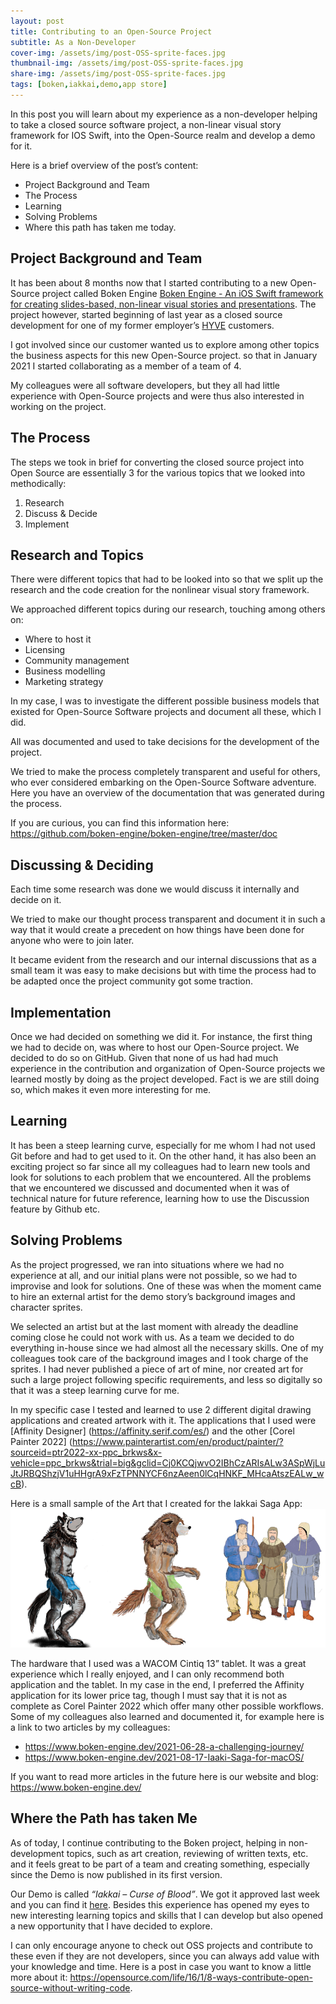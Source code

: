 ```yaml
---
layout: post
title: Contributing to an Open-Source Project
subtitle: As a Non-Developer
cover-img: /assets/img/post-OSS-sprite-faces.jpg
thumbnail-img: /assets/img/post-OSS-sprite-faces.jpg
share-img: /assets/img/post-OSS-sprite-faces.jpg
tags: [boken,iakkai,demo,app store]
---
```


In this post you will learn about my experience as a non-developer helping to take a closed source software project, a non-linear visual story framework for IOS Swift, into the Open-Source realm and develop a demo for it. 

Here is a brief overview of the post’s content:
* Project Background and Team 
* The Process
* Learning
* Solving Problems
* Where this path has taken me today.

## Project Background and Team
It has been about 8 months now that I started contributing to a new Open-Source project called Boken Engine [Boken Engine - An iOS Swift framework for creating slides-based, non-linear visual stories and presentations](https://github.com/boken-engine/boken-engine). The project however, started beginning of last year as a closed source development for one of my former employer’s [HYVE](https://www.hyve.net/en/) customers.

I got involved since our customer wanted us to explore among other topics the business aspects for this new Open-Source project. so that in January 2021 I started collaborating as a member of a team of 4. 

My colleagues were all software developers, but they all had little experience with Open-Source projects and were thus also interested in working on the project.

## The Process
The steps we took in brief for converting the closed source project into Open Source are essentially 3 for the various topics that we looked into methodically:
1.	Research
2.	Discuss & Decide
3.	Implement

## Research and Topics
There were different topics that had to be looked into so that we split up the research and the code creation for the nonlinear visual story framework. 

We approached different topics during our research, touching among others on: 
* Where to host it
* Licensing
* Community management 
* Business modelling
* Marketing strategy 

In my case, I was to investigate the different possible business models that existed for Open-Source Software projects and document all these, which I did. 

All was documented and used to take decisions for the development of the project. 

We tried to make the process completely transparent and useful for others, who ever considered embarking on the Open-Source Software adventure. Here you have an overview of the documentation that was generated during the process.
  
If you are curious, you can find this information here: https://github.com/boken-engine/boken-engine/tree/master/doc

## Discussing & Deciding
Each time some research was done we would discuss it internally and decide on it.

We tried to make our thought process transparent and document it in such a way that it would create a precedent on how things have been done for anyone who were to join later.

It became evident from the research and our internal discussions that as a small team it was easy to make decisions but with time the process had to be adapted once the project community got some traction. 

## Implementation
Once we had decided on something we did it. For instance, the first thing we had to decide on, was where to host our Open-Source project. We decided to do so on GitHub. Given that none of us had had much experience in the contribution and organization of Open-Source projects we learned mostly by doing as the project developed. Fact is we are still doing so, which makes it even more interesting for me.

## Learning
It has been a steep learning curve, especially for me whom I had not used Git before and had to get used to it. On the other hand, it has also been an exciting project so far since all my colleagues had to learn new tools and look for solutions to each problem that we encountered.
All the problems that we encountered we discussed and documented when it was of technical nature for future reference, learning how to use the Discussion feature by Github etc.

## Solving Problems
As the project progressed, we ran into situations where we had no experience at all, and our initial plans were not possible, so we had to improvise and look for solutions. One of these was when the moment came to hire an external artist for the demo story’s background images and character sprites. 

We selected an artist but at the last moment with already the deadline coming close he could not work with us. As a team we decided to do everything in-house since we had almost all the necessary skills. One of my colleagues took care of the background images and I took charge of the sprites. I had never published a piece of art of mine, nor created art for such a large project following specific requirements, and less so digitally so that it was a steep learning curve for me.

In my specific case I tested and learned to use 2 different digital drawing applications and created artwork with it. The applications that I used were [Affinity Designer] (https://affinity.serif.com/es/) and the other [Corel Painter 2022] (https://www.painterartist.com/en/product/painter/?sourceid=ptr2022-xx-ppc_brkws&x-vehicle=ppc_brkws&trial=big&gclid=Cj0KCQjwvO2IBhCzARIsALw3ASpWjLuJtJRBQShzjV1uHHgrA9xFzTPNNYCF6nzAeen0lCqHNKF_MHcaAtszEALw_wcB). 

Here is a small sample of the Art that I created for the Iakkai Saga App:
![Sample Sprites](/assets/img/Sprites-03.png)

The hardware that I used was a WACOM Cintiq 13” tablet. It was a great experience which I really enjoyed, and I can only recommend both application and the tablet. In my case in the end, I preferred the Affinity application for its lower price tag, though I must say that it is not as complete as Corel Painter 2022 which offer many other possible workflows.
Some of my colleagues also learned and documented it, for example here is a link to two articles by my colleagues: 
* https://www.boken-engine.dev/2021-06-28-a-challenging-journey/
* https://www.boken-engine.dev/2021-08-17-Iaaki-Saga-for-macOS/

If you want to read more  articles in the future here is our website and blog: https://www.boken-engine.dev/

## Where the Path has taken Me
As of today, I continue contributing to the Boken project, helping in non-development topics, such as art creation, reviewing of written texts, etc. and it feels great to be part of a team and creating something, especially since the Demo is now published in its first version. 

Our Demo is called *“Iakkai – Curse of Blood”*. We got it approved last week and you can find it [here](https://apps.apple.com/app/id1580924283#?platform=ipad).
Besides this experience has opened my eyes to new interesting learning topics and skills that I can develop but also opened a new opportunity that I have decided to explore.

I can only encourage anyone to check out OSS projects and contribute to these even if they are not developers, since you can always add value with your knowledge and time. Here is a post in case you want to know a little more about it: https://opensource.com/life/16/1/8-ways-contribute-open-source-without-writing-code.
